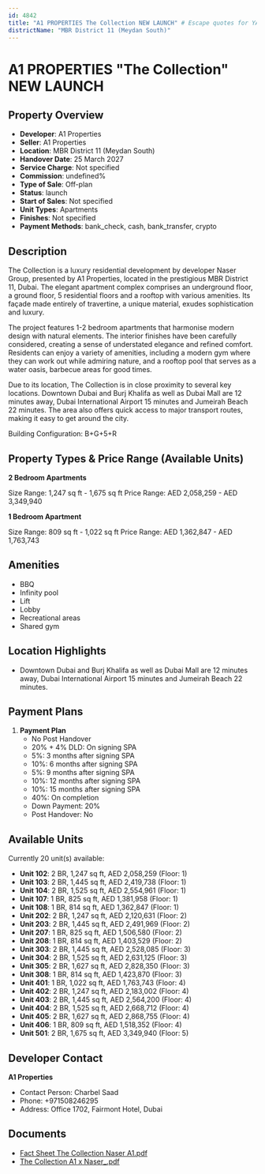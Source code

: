 ```yaml
---
id: 4842
title: "A1 PROPERTIES The Collection NEW LAUNCH" # Escape quotes for YAML string
districtName: "MBR District 11 (Meydan South)"
---
```


# A1 PROPERTIES "The Collection" NEW LAUNCH

## Property Overview
- **Developer**: A1 Properties
- **Seller**: A1 Properties
- **Location**: MBR District 11 (Meydan South)
- **Handover Date**: 25 March 2027
- **Service Charge**: Not specified
- **Commission**: undefined%
- **Type of Sale**: Off-plan
- **Status**: launch
- **Start of Sales**: Not specified
- **Unit Types**: Apartments
- **Finishes**: Not specified
- **Payment Methods**: bank_check, cash, bank_transfer, crypto

## Description
The Collection is a luxury residential development by developer Naser Group, presented by A1 Properties, located in the prestigious MBR District 11, Dubai. The elegant apartment complex comprises an underground floor, a ground floor, 5 residential floors and a rooftop with various amenities. Its façade made entirely of travertine, a unique material, exudes sophistication and luxury.

The project features 1-2 bedroom apartments that harmonise modern design with natural elements. The interior finishes have been carefully considered, creating a sense of understated elegance and refined comfort. Residents can enjoy a variety of amenities, including a modern gym where they can work out while admiring nature, and a rooftop pool that serves as a water oasis, barbecue areas for good times.

Due to its location, The Collection is in close proximity to several key locations. Downtown Dubai and Burj Khalifa as well as Dubai Mall are 12 minutes away, Dubai International Airport 15 minutes and Jumeirah Beach 22 minutes. The area also offers quick access to major transport routes, making it easy to get around the city.

Building Configuration: B+G+5+R

## Property Types & Price Range (Available Units)
**2 Bedroom Apartments**

Size Range: 1,247 sq ft - 1,675 sq ft
Price Range: AED 2,058,259 - AED 3,349,940

**1 Bedroom Apartment**

Size Range: 809 sq ft - 1,022 sq ft
Price Range: AED 1,362,847 - AED 1,763,743

## Amenities
- BBQ
- Infinity pool
- Lift
- Lobby
- Recreational areas
- Shared gym

## Location Highlights
- Downtown Dubai and Burj Khalifa as well as Dubai Mall are 12 minutes away, Dubai International Airport 15 minutes and Jumeirah Beach 22 minutes.

## Payment Plans
1. **Payment Plan**
   - No Post Handover
   - 20% + 4% DLD: On signing SPA
   - 5%: 3 months after signing SPA
   - 10%: 6 months after signing SPA
   - 5%: 9 months after signing SPA
   - 10%: 12 months after signing SPA
   - 10%: 15 months after signing SPA
   - 40%: On completion
   - Down Payment: 20%
   - Post Handover: No

## Available Units
Currently 20 unit(s) available:
- **Unit 102**: 2 BR, 1,247 sq ft, AED 2,058,259 (Floor: 1)
- **Unit 103**: 2 BR, 1,445 sq ft, AED 2,419,738 (Floor: 1)
- **Unit 104**: 2 BR, 1,525 sq ft, AED 2,554,961 (Floor: 1)
- **Unit 107**: 1 BR, 825 sq ft, AED 1,381,958 (Floor: 1)
- **Unit 108**: 1 BR, 814 sq ft, AED 1,362,847 (Floor: 1)
- **Unit 202**: 2 BR, 1,247 sq ft, AED 2,120,631 (Floor: 2)
- **Unit 203**: 2 BR, 1,445 sq ft, AED 2,491,969 (Floor: 2)
- **Unit 207**: 1 BR, 825 sq ft, AED 1,506,580 (Floor: 2)
- **Unit 208**: 1 BR, 814 sq ft, AED 1,403,529 (Floor: 2)
- **Unit 303**: 2 BR, 1,445 sq ft, AED 2,528,085 (Floor: 3)
- **Unit 304**: 2 BR, 1,525 sq ft, AED 2,631,125 (Floor: 3)
- **Unit 305**: 2 BR, 1,627 sq ft, AED 2,828,350 (Floor: 3)
- **Unit 308**: 1 BR, 814 sq ft, AED 1,423,870 (Floor: 3)
- **Unit 401**: 1 BR, 1,022 sq ft, AED 1,763,743 (Floor: 4)
- **Unit 402**: 2 BR, 1,247 sq ft, AED 2,183,002 (Floor: 4)
- **Unit 403**: 2 BR, 1,445 sq ft, AED 2,564,200 (Floor: 4)
- **Unit 404**: 2 BR, 1,525 sq ft, AED 2,668,712 (Floor: 4)
- **Unit 405**: 2 BR, 1,627 sq ft, AED 2,868,755 (Floor: 4)
- **Unit 406**: 1 BR, 809 sq ft, AED 1,518,352 (Floor: 4)
- **Unit 501**: 2 BR, 1,675 sq ft, AED 3,349,940 (Floor: 5)

## Developer Contact
**A1 Properties**
- Contact Person: Charbel Saad
- Phone: +971508246295
- Address: Office 1702, Fairmont Hotel, Dubai

## Documents
- [Fact Sheet The Collection Naser A1.pdf](https://cdn.geniemap.net/2025/04/08/kzKrY3d5AblaicDIFkEwASVDn3vpcXKMP53fVUXK.pdf)
- [The Collection A1 x Naser_.pdf](https://cdn.geniemap.net/2025/04/08/Q29HqQAWtOrF5rqVoOqJ1Jyg2IyvN2uxAqNo3a6U.pdf)
